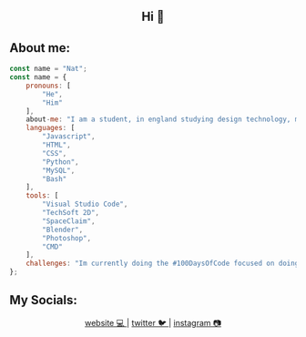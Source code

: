 <div>
<h2 align='center'>Hi 👋</h2>
</div>

About me:
---
<div>
		
```javascript
const name = "Nat";
const name = {
	pronouns: [
		"He", 
		"Him"
	],
	about-me: "I am a student, in england studying design technology, maths and computer science",
	languages: [
		"Javascript", 
		"HTML", 
		"CSS", 
		"Python", 
		"MySQL", 
		"Bash"
	],
	tools: [
		"Visual Studio Code",
		"TechSoft 2D",
		"SpaceClaim",
		"Blender",
		"Photoshop", 
		"CMD"
	],
	challenges: "Im currently doing the #100DaysOfCode focused on doing full stack development",
};
```
My Socials:
---
</div>
<div align='center'>
<a href="https://www.natdev.uk">
	website 💻
</a>
	|
<a href="https://twitter.com/TheNat__">
	twitter 🐦
</a>
	|
<a href="https://www.instagram.com/thenat.png/">
	instagram 📷
</a>
	

	
</div>
